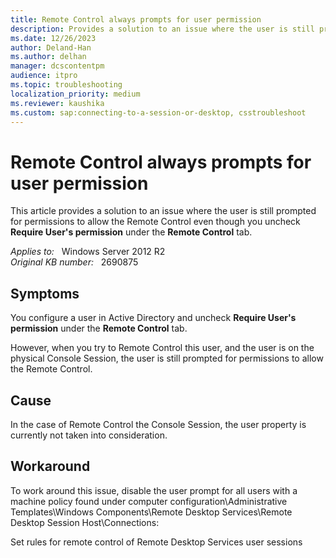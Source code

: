 ```yaml
---
title: Remote Control always prompts for user permission
description: Provides a solution to an issue where the user is still prompted for permissions to allow the Remote Control even though you uncheck Require User's permission under the Remote Control tab.
ms.date: 12/26/2023
author: Deland-Han
ms.author: delhan
manager: dcscontentpm
audience: itpro
ms.topic: troubleshooting
localization_priority: medium
ms.reviewer: kaushika
ms.custom: sap:connecting-to-a-session-or-desktop, csstroubleshoot
---
```

# Remote Control always prompts for user permission

This article provides a solution to an issue where the user is still prompted for permissions to allow the Remote Control even though you uncheck **Require User's permission** under the **Remote Control** tab.

_Applies to:_ &nbsp; Windows Server 2012 R2  
_Original KB number:_ &nbsp; 2690875

## Symptoms

You configure a user in Active Directory and uncheck **Require User's permission** under the **Remote Control** tab.

However, when you try to Remote Control this user, and the user is on the physical Console Session, the user is still prompted for permissions to allow the Remote Control.

## Cause

In the case of Remote Control the Console Session, the user property is currently not taken into consideration.

## Workaround

To work around this issue, disable the user prompt for all users with a machine policy found under computer configuration\\Administrative Templates\\Windows Components\\Remote Desktop Services\\Remote Desktop Session Host\\Connections:

Set rules for remote control of Remote Desktop Services user sessions
